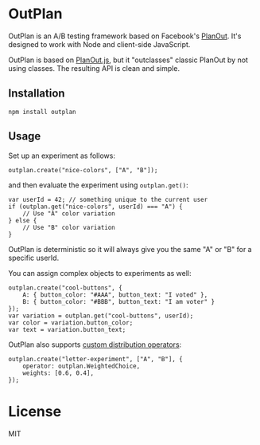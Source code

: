 OutPlan
=======

OutPlan is an A/B testing framework based on Facebook's [PlanOut](http://facebook.github.io/planout).
It's designed to work with Node and client-side JavaScript.

OutPlan is based on [PlanOut.js](https://github.com/HubSpot/PlanOut.js),
but it "outclasses" classic PlanOut by not using classes.
The resulting API is clean and simple.

## Installation

```
npm install outplan
```

## Usage

Set up an experiment as follows:

```
outplan.create("nice-colors", ["A", "B"]);
```

and then evaluate the experiment using `outplan.get()`:

```
var userId = 42; // something unique to the current user
if (outplan.get("nice-colors", userId) === "A") {
    // Use "A" color variation
} else {
    // Use "B" color variation
}
```

OutPlan is deterministic so it will always give you the same
"A" or "B" for a specific userId.

You can assign complex objects to experiments as well:

```
outplan.create("cool-buttons", {
    A: { button_color: "#AAA", button_text: "I voted" },
    B: { button_color: "#BBB", button_text: "I am voter" }
});
var variation = outplan.get("cool-buttons", userId);
var color = variation.button_color;
var text = variation.button_text;
```

OutPlan also supports [custom distribution operators](http://facebook.github.io/planout/docs/random-operators.html):

```
outplan.create("letter-experiment", ["A", "B"], {
    operator: outplan.WeightedChoice,
    weights: [0.6, 0.4],
});
```

# License

MIT